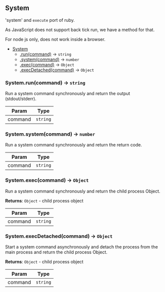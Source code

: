 <a name="System"></a>

## System
'system' and `execute` port of ruby.

As JavaScript does not support back tick run, we have a method for that.

For node js only, does not work inside a browser.

* [System](#System)
    * [.run(command)](#System.run) &rarr; <code>string</code>
    * [.system(command)](#System.system) &rarr; <code>number</code>
    * [.exec(command)](#System.exec) &rarr; <code>Object</code>
    * [.execDetached(command)](#System.execDetached) &rarr; <code>Object</code>

<a name="System.run"></a>

### System.run(command) &rarr; <code>string</code>
Run a system command synchronously and return the output (stdout/stderr).

| Param | Type |
| --- | --- |
| command | <code>string</code> | 

<a name="System.system"></a>

### System.system(command) &rarr; <code>number</code>
Run a system command synchronously and return the return code.

| Param | Type |
| --- | --- |
| command | <code>string</code> | 

<a name="System.exec"></a>

### System.exec(command) &rarr; <code>Object</code>
Run a system command synchronously and return the child process Object.

**Returns**: <code>Object</code> - child process object  

| Param | Type |
| --- | --- |
| command | <code>string</code> | 

<a name="System.execDetached"></a>

### System.execDetached(command) &rarr; <code>Object</code>
Start a system command asynchronously and detach the process from the main process and return the child process Object.

**Returns**: <code>Object</code> - child process object  

| Param | Type |
| --- | --- |
| command | <code>string</code> | 

